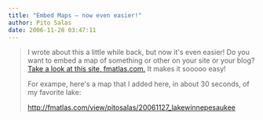 ```yaml
---
title: "Embed Maps – now even easier!"
author: Pito Salas
date: 2006-11-28 03:47:11
---
```


>
> I wrote about this a little while back, but now it's even easier! Do you
> want to embed a map of something or other on your site or your blog? [Take a
> look at this site, fmatlas.com.](<http://fmatlas.com>) It makes it sooooo
> easy!
>
> For exampe, here's a map that I added here, in about 30 seconds, of my
> favorite lake:
>
> <http://fmatlas.com/view/pitosalas/20061127_lakewinnepesaukee>


